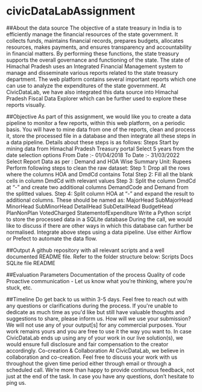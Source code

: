 # civicDataLabAssignment

##About the data source
The objective of a state treasury in India is to efficiently manage the financial resources of the state government. It collects funds, maintains financial records, prepares budgets, allocates resources, makes payments, and ensures transparency and accountability in financial matters. By performing these functions, the state treasury supports the overall governance and functioning of the state.
The state of Himachal Pradesh uses an Integrated Financial Management system to manage and disseminate various reports related to the state treasury department. The web platform contains several important reports which one can use to analyze the expenditures of the state government. 
At CivicDataLab, we have also integrated this data source into Himachal Pradesh Fiscal Data Explorer which can be further used to explore these reports visually. 

##Objective
As part of this assignment, we would like you to create a data pipeline to monitor a few reports, within this web platform, on a periodic basis. You will have to mine data from one of the reports, clean and process it, store the processed file in a database and then integrate all these steps in a data pipeline. Details about these steps is as follows: 
Steps
Start by mining data from  Himachal Pradesh Treasury portal Select 5 years from the date selection options
From Date :- 01/04/2018
To Date :- 31/03/2022
Select Report Data as per : Demand and HOA Wise Summary
Unit: Rupees
Perform following steps to clean the raw dataset:
Step 1: Drop all the rows where the columns HOA and DmdCd contains Total
Step 2: Fill all the blank cells in column DmdCd with relevant values 
Step 3: Split the column DmdCd at “-” and create two additional columns DemandCode and Demand from the splitted values.
Step 4: Split column HOA at “-” and expand the result to additional columns. These should be named as:
MajorHead
SubMajorHead
MinorHead
SubMinorHead
DetailHead
SubDetailHead
BudgetHead
PlanNonPlan
VotedCharged
StatementofExpenditure
Write a Python script to store the processed data in a SQLite database
During the call, we would like to discuss if there are other ways in which this database can further be normalised. 
Integrate above steps using a data pipeline. Use either Airflow or Prefect to automate the data flow.

##Output
A github repository with all relevant scripts and a well documented README file. Refer to the folder structure below:
Scripts
Docs
SQLite file
README

##Evaluation Parameters
Documentation of the process
Quality of code
Proactive communication - Let us know what you’re thinking, where you’re stuck, etc.

##Timeline
Do get back to us within 3-5 days. Feel free to reach out with any questions or clarifications during the process. If you're unable to dedicate as much time as you'd like but still have valuable thoughts and suggestions to share, please inform us.
How will we use your submission?
We will not use any of your output[s] for any commercial purposes. Your work remains yours and you are free to use it the way you want to. In case CivicDataLab ends up using any of your work in our live solution(s), we would ensure full disclosure and fair compensation to the creator accordingly.
Co-creation & Collaboration
At CivicDataLab, we believe in collaboration and co-creation. Feel free to discuss your work with us throughout the given time period either through email or through a scheduled call. We’re more than happy to provide continuous feedback, not just at the end of the task. In case you have any questions, don’t hesitate to ping us.


